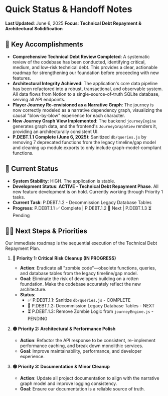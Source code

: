 # Quick Status & Handoff Notes

**Last Updated**: June 6, 2025
**Focus**: **Technical Debt Repayment & Architectural Solidification**

## 🚀 Key Accomplishments

- **Comprehensive Technical Debt Review Completed**: A systematic review of the codebase has been conducted, identifying critical, medium, and low-risk technical debt. This provides a clear, actionable roadmap for strengthening our foundation before proceeding with new features.
- **Architectural Integrity Achieved**: The application's core data pipeline has been refactored into a robust, transactional, and observable system. All data flows from Notion to a single-source-of-truth SQLite database, serving all API endpoints.
- **Player Journey Re-envisioned as a Narrative Graph**: The journey is now correctly modeled as a narrative dependency graph, visualizing the causal "blow-by-blow" experience for each character.
- **New Journey Graph View Implemented**: The backend `journeyEngine` generates graph data, and the frontend's `JourneyGraphView` renders it, providing an architecturally consistent UI.
- **P.DEBT.1.1 Complete (June 6, 2025)**: Sanitized `db/queries.js` by removing 7 deprecated functions from the legacy timeline/gap model and cleaning up module.exports to only include graph-model-compliant functions.

## 🎯 Current Status

- **System Stability**: HIGH. The application is stable.
- **Development Status**: **ACTIVE - Technical Debt Repayment Phase**. All new feature development is on hold. Currently working through Priority 1 tasks.
- **Current Task**: P.DEBT.1.2 - Decommission Legacy Database Tables
- **Progress**: P.DEBT.1.1 ✅ Complete | P.DEBT.1.2 🔄 Next | P.DEBT.1.3 ⏳ Pending

## 🧑‍💻 Next Steps & Priorities

Our immediate roadmap is the sequential execution of the Technical Debt Repayment Plan.

1.  **🔴 Priority 1: Critical Risk Cleanup (IN PROGRESS)**
    -   **Action**: Eradicate all "zombie code"—obsolete functions, queries, and database tables from the legacy timeline/gap model.
    -   **Goal**: Eliminate the risk of developers building on a rotten foundation. Make the codebase accurately reflect the new architecture.
    -   **Status**: 
        - ✅ P.DEBT.1.1: Sanitize `db/queries.js` - COMPLETE
        - 🔄 P.DEBT.1.2: Decommission Legacy Database Tables - NEXT
        - ⏳ P.DEBT.1.3: Remove Zombie Logic from `journeyEngine.js` - PENDING

2.  **🟡 Priority 2: Architectural & Performance Polish**
    -   **Action**: Refactor the API response to be consistent, re-implement performance caching, and break down monolithic services.
    -   **Goal**: Improve maintainability, performance, and developer experience.

3.  **🟢 Priority 3: Documentation & Minor Cleanup**
    -   **Action**: Update all project documentation to align with the narrative graph model and improve logging consistency.
    -   **Goal**: Ensure our documentation is a reliable source of truth.
